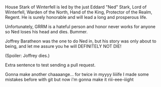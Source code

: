 House Stark of Winterfell is led by the just Eddard "Ned" Stark, Lord of
Winterfell, Warden of the North, Hand of the King, Protector of the Realm,
Regent.  He is surely honorable and will lead a long and prosperous life.

Unfortunately, GRRM is a hateful person and honor never works for anyone so
Ned loses his head and dies. Bummer.

Joffrey Baratheon was the one to do Ned in, but his story was only about to
being, and let me assure you he will DEFINITELY NOT DIE!

(Spoiler: Joffrey dies.)

Extra sentence to test sending a pull request.

Gonna make another chaaaange... for twice in myyyy liiiife
I made some mistakes before with git but now i'm gonna make it riii-eee-iiight

